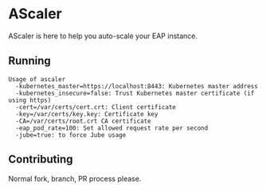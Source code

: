# AScaler

AScaler is here to help you auto-scale your EAP instance.

## Running

```
Usage of ascaler
  -kubernetes_master=https://localhost:8443: Kubernetes master address
  -kubernetes_insecure=false: Trust Kubernetes master certificate (if using https)
  -cert=/var/certs/cert.crt: Client certificate
  -key=/var/certs/key.key: Certificate key
  -CA=/var/certs/root.crt CA certificate
  -eap_pod_rate=100: Set allowed request rate per second
  -jube=true: to force Jube usage
```

## Contributing

Normal fork, branch, PR process please.
